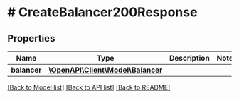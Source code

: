 # # CreateBalancer200Response

## Properties

Name | Type | Description | Notes
------------ | ------------- | ------------- | -------------
**balancer** | [**\OpenAPI\Client\Model\Balancer**](Balancer.md) |  |

[[Back to Model list]](../../README.md#models) [[Back to API list]](../../README.md#endpoints) [[Back to README]](../../README.md)
